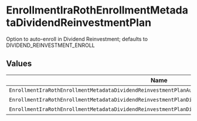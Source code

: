 # EnrollmentIraRothEnrollmentMetadataDividendReinvestmentPlan

Option to auto-enroll in Dividend Reinvestment; defaults to DIVIDEND_REINVESTMENT_ENROLL


## Values

| Name                                                                                                   | Value                                                                                                  |
| ------------------------------------------------------------------------------------------------------ | ------------------------------------------------------------------------------------------------------ |
| `EnrollmentIraRothEnrollmentMetadataDividendReinvestmentPlanAutoEnrollDividendReinvestmentUnspecified` | AUTO_ENROLL_DIVIDEND_REINVESTMENT_UNSPECIFIED                                                          |
| `EnrollmentIraRothEnrollmentMetadataDividendReinvestmentPlanDividendReinvestmentEnroll`                | DIVIDEND_REINVESTMENT_ENROLL                                                                           |
| `EnrollmentIraRothEnrollmentMetadataDividendReinvestmentPlanDividendReinvestmentDecline`               | DIVIDEND_REINVESTMENT_DECLINE                                                                          |
